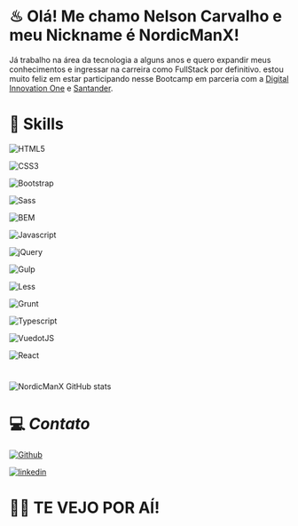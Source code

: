 # ♨ Olá! Me chamo Nelson Carvalho e meu Nickname é NordicManX!
Já trabalho na área da tecnologia a alguns anos e quero expandir meus conhecimentos e ingressar na carreira como FullStack por definitivo.
estou muito feliz em estar participando nesse Bootcamp em parceria com a [Digital Innovation One](https://dio.me/) e [Santander](https://www.santander.com.br/).

# 🚀 Skills

![HTML5](https://img.shields.io/badge/HTML5-grey?style=for-the-badge&logo=html5&logoColor=%23E34F26)

![CSS3](https://img.shields.io/badge/CSS3-grey?style=for-the-badge&logo=css3&logoColor=%231572B6)

 ![Bootstrap](https://img.shields.io/badge/Bootstrap-grey?style=for-the-badge&logo=bootstrap&logoColor=%237952B3) 

 ![Sass](https://img.shields.io/badge/SASS-grey?style=for-the-badge&logo=sass&logoColor=%23CC6699) 

![BEM](https://img.shields.io/badge/BEM-grey?style=for-the-badge&logo=bem&logoColor=%23fff) 

![Javascript](https://img.shields.io/badge/Javascript-grey?style=for-the-badge&logo=javascript&logoColor=%23F7DF1E)

![jQuery](https://img.shields.io/badge/jQuery-grey?style=for-the-badge&logo=jquery&logoColor=%230769AD)
 
![Gulp](https://img.shields.io/badge/Gulp-grey?style=for-the-badge&logo=gulp&logoColor=%23CF4647)
 
![Less](https://img.shields.io/badge/less-grey?style=for-the-badge&logo=less&logoColor=%231D365D)
 
![Grunt](https://img.shields.io/badge/grunt-grey?style=for-the-badge&logo=grunt&logoColor=%23FAA918)
 
![Typescript](https://img.shields.io/badge/typescript-grey?style=for-the-badge&logo=typescript&logoColor=%233178C6)

![VuedotJS](https://img.shields.io/badge/vuedotjs-grey?style=for-the-badge&logo=vuedotjs&logoColor=%234FC08D)

![React](https://img.shields.io/badge/react-grey?style=for-the-badge&logo=react&logoColor=%2361DAFB)

 
 # 

![NordicManX GitHub stats](https://github-readme-stats.vercel.app/api?username=nordicmanx&theme=midnight-purple)

# 


# 💻 *Contato*
 
[![Github](https://img.shields.io/badge/github-grey?style=flat&logo=github)](https://github.com/nordicmanx)

[![linkedin](https://img.shields.io/badge/linkedin-grey?style=flat&logo=linkedin&logoColor=%230A66C2)](https://www.linkedin.com/in/nelson-antonio-carvalho-filho-02647158/)





# 👊😎 TE VEJO POR AÍ!